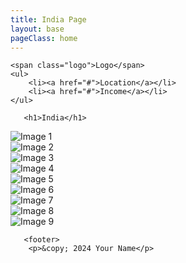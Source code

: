 ```yaml
---
title: India Page
layout: base
pageClass: home
---
```


<div class="navbar">

    <span class="logo">Logo</span>
    <ul>
        <li><a href="#">Location</a></li>
        <li><a href="#">Income</a></li>
    </ul>
</div>
  
       <h1>India</h1>
       
  
  <div class="grid-container">
    <!-- Row 1 -->
    <div class="grid-item">
        <img src="image1.jpg" alt="Image 1">
    </div>
    <div class="grid-item">
        <img src="image2.jpg" alt="Image 2">
    </div>
    <div class="grid-item">
        <img src="image3.jpg" alt="Image 3">
    </div>
    <!-- Row 2 -->
    <div class="grid-item">
        <img src="image4.jpg" alt="Image 4">
    </div>
    <div class="grid-item">
        <img src="image5.jpg" alt="Image 5">
    </div>
    <div class="grid-item">
        <img src="image6.jpg" alt="Image 6">
    </div>
    <!-- Row 3 -->
    <div class="grid-item">
        <img src="image7.jpg" alt="Image 7">
    </div>
    <div class="grid-item">
        <img src="image8.jpg" alt="Image 8">
    </div>
    <div class="grid-item">
        <img src="image9.jpg" alt="Image 9">
    </div>
</div>
    
       <footer>
        <p>&copy; 2024 Your Name</p>
  </footer>